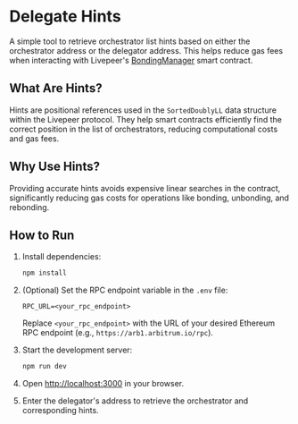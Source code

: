 # Delegate Hints

A simple tool to retrieve orchestrator list hints based on either the orchestrator address or the delegator address. This helps reduce gas fees when interacting with Livepeer's [BondingManager](https://arbiscan.io/address/0x35Bcf3c30594191d53231E4FF333E8A770453e40) smart contract.

## What Are Hints?

Hints are positional references used in the `SortedDoublyLL` data structure within the Livepeer protocol. They help smart contracts efficiently find the correct position in the list of orchestrators, reducing computational costs and gas fees.

## Why Use Hints?

Providing accurate hints avoids expensive linear searches in the contract, significantly reducing gas costs for operations like bonding, unbonding, and rebonding.

## How to Run

1. Install dependencies:

   ```bash
   npm install
   ```

2. (Optional) Set the RPC endpoint variable in the `.env` file:

   ```properties
   RPC_URL=<your_rpc_endpoint>
   ```

   Replace `<your_rpc_endpoint>` with the URL of your desired Ethereum RPC endpoint (e.g., `https://arb1.arbitrum.io/rpc`).

3. Start the development server:

   ```bash
   npm run dev
   ```

3. Open [http://localhost:3000](http://localhost:3000) in your browser.
4. Enter the delegator's address to retrieve the orchestrator and corresponding hints.

